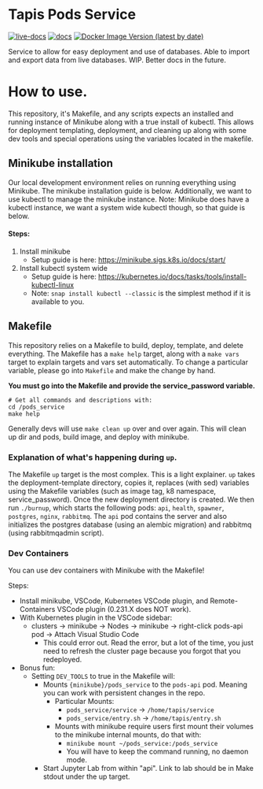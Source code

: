 # Tapis Pods Service
[![live-docs](https://img.shields.io/badge/live--docs-passing-brightgreen)](https://tapis-project.github.io/live-docs/?service=Pods)
[![docs](https://img.shields.io/badge/docs-passing-brightgreen)](https://tapis.readthedocs.io/en/latest/technical/pods.html)
[![Docker Image Version (latest by date)](https://img.shields.io/badge/docker%20version-latest-blue)](https://hub.docker.com/r/tapis/pods-api)

Service to allow for easy deployment and use of databases. Able to import and export data from live databases. WIP. Better docs in the future.

# How to use.
This repository, it's Makefile, and any scripts expects an installed and running instance of Minikube along with a true install of kubectl.
This allows for deployment templating, deployment, and cleaning up along with some dev tools and special operations using the variables located in the makefile.

## Minikube installation
Our local development environment relies on running everything using Minikube. The minikube installation guide is below. Additionally, we want to use kubectl to manage the minikube instance. Note: Minikube does have a kubectl instance, we want a system wide kubectl though, so that guide is below.

#### Steps:
1. Install minikube
    - Setup guide is here: https://minikube.sigs.k8s.io/docs/start/
2. Install kubectl system wide
	- Setup guide is here: https://kubernetes.io/docs/tasks/tools/install-kubectl-linux
	- Note: `snap install kubectl --classic` is the simplest method if it is available to you.

## Makefile
This repository relies on a Makefile to build, deploy, template, and delete everything.
The Makefile has a `make help` target, along with a `make vars` target to explain targets and vars set automatically.
To change a particular variable, please go into `Makefile` and make the change by hand.

**You must go into the Makefile and provide the service_password variable.**

```
# Get all commands and descriptions with:
cd /pods_service
make help
```

Generally devs will use `make clean up` over and over again. This will clean up dir and pods, build image, and deploy with minikube.

### Explanation of what's happening during `up`.
The Makefile `up` target is the most complex. This is a light explainer.
`up` takes the deployment-template directory, copies it, replaces (with sed) variables using the Makefile variables (such as image tag, k8 namespace, service_password).
Once the new deployment directory is created. We then run `./burnup`, which starts the following pods: `api`, `health`, `spawner`, `postgres`, `nginx`, `rabbitmq`.
The `api` pod contains the server and also initializes the postgres database (using an alembic migration) and rabbitmq (using rabbitmqadmin script).

### Dev Containers
You can use dev containers with Minikube with the Makefile!

Steps:
- Install minikube, VSCode, Kubernetes VSCode plugin, and Remote-Containers VSCode plugin (0.231.X does NOT work).
- With Kubernetes plugin in the VSCode sidebar:
  - clusters -> minikube -> Nodes -> minikube -> right-click pods-api pod -> Attach Visual Studio Code
    - This could error out. Read the error, but a lot of the time, you just need to refresh the cluster page because you forgot that you redeployed.
- Bonus fun:
  - Setting `DEV_TOOLS` to true in the Makefile will:
    - Mounts `{minikube}/pods_service` to the `pods-api` pod. Meaning you can work with persistent changes in the repo.
      - Particular Mounts:
        - `pods_service/service` -> `/home/tapis/service`
        - `pods_service/entry.sh` -> `/home/tapis/entry.sh`
      - Mounts with minikube require users first mount their volumes to the minikube internal mounts, do that with:
        - `minikube mount ~/pods_service:/pods_service`
        - You will have to keep the command running, no daemon mode.
	- Start Jupyter Lab from within "api". Link to lab should be in Make stdout under the up target.
